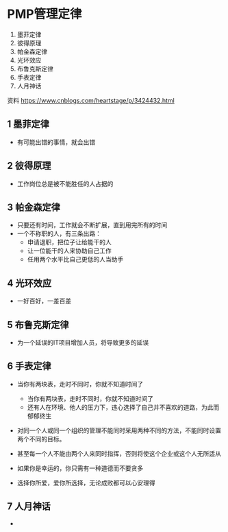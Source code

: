 # PMP管理定律

1. 墨菲定律
2. 彼得原理
3. 帕金森定律
4. 光环效应
5. 布鲁克斯定律
6. 手表定律
7. 人月神话

资料 https://www.cnblogs.com/heartstage/p/3424432.html



## 1 墨菲定律

* 有可能出错的事情，就会出错



## 2 彼得原理

* 工作岗位总是被不能胜任的人占据的



## 3 帕金森定律

* 只要还有时间，工作就会不断扩展，直到用完所有的时间
* 一个不称职的人，有三条出路：
  * 申请退职，把位子让给能干的人
  * 让一位能干的人来协助自己工作
  * 任用两个水平比自己更低的人当助手



## 4 光环效应

* 一好百好，一差百差



## 5 布鲁克斯定律

* 为一个延误的IT项目增加人员，将导致更多的延误



## 6 手表定律

* 当你有两块表，走时不同时，你就不知道时间了
  * 当你有两块表，走时不同时，你就不知道时间了
  * 还有人在环境、他人的压力下，违心选择了自己并不喜欢的道路，为此而郁郁终生

* 对同一个人或同一个组织的管理不能同时采用两种不同的方法，不能同时设置两个不同的目标。
* 甚至每一个人不能由两个人来同时指挥，否则将使这个企业或这个人无所适从

* 如果你是幸运的，你只需有一种道德而不要贪多
* 选择你所爱，爱你所选择，无论成败都可以心安理得


## 7 人月神话

* 